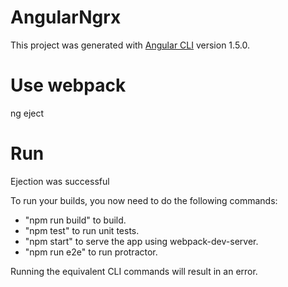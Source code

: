 # AngularNgrx

This project was generated with [Angular CLI](https://github.com/angular/angular-cli) version 1.5.0.

# Use webpack

ng eject

# Run

Ejection was successful

To run your builds, you now need to do the following commands:
   - "npm run build" to build.
   - "npm test" to run unit tests.
   - "npm start" to serve the app using webpack-dev-server.
   - "npm run e2e" to run protractor.

Running the equivalent CLI commands will result in an error.

